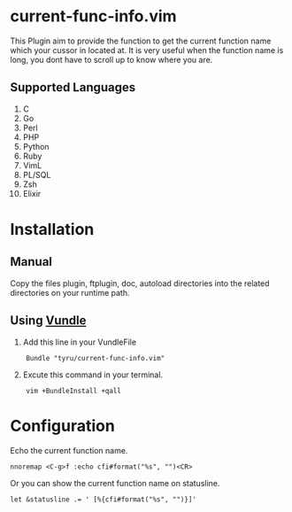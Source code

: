 current-func-info.vim
=====================

This Plugin aim to provide the function to get the current function name which your cussor in located at.
It is very useful when the function name is long, you dont have to scroll up to know where you are.

Supported Languages
-------------------
1. C
2. Go
3. Perl
4. PHP
5. Python
6. Ruby
7. VimL
8. PL/SQL
9. Zsh
10. Elixir

Installation
============

Manual
------
Copy the files plugin, ftplugin, doc, autoload directories into the related directories on your runtime path.

Using [Vundle](https://github.com/gmarik/vundle)
-------------

1. Add this line in your VundleFile

```
    Bundle "tyru/current-func-info.vim"
```

2. Excute this command in your terminal.


```
	vim +BundleInstall +qall

```

Configuration
=============

Echo the current function name.

```VimL
nnoremap <C-g>f :echo cfi#format("%s", "")<CR>
```

Or you can show the current function name on statusline.

```VimL
let &statusline .= ' [%{cfi#format("%s", "")}]'
```
